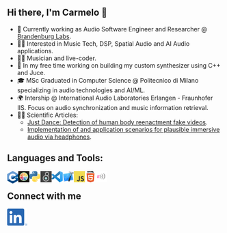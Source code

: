 <!--
  **carmelofascella/carmelofascella** is a ✨ _special_ ✨ repository because its `README.md` (this file) appears on your GitHub profile.

Here are some ideas to get you started:

- 🔭 I’m currently working on ...
- 🌱 I’m currently learning ...
- 👯 I’m looking to collaborate on ...
- 🤔 I’m looking for help with ...
- 💬 Ask me about ...
- 📫 How to reach me: ...
- 😄 Pronouns: ...
- ⚡ Fun fact: ...

-->

## Hi there, I'm Carmelo 👋

- 🔭 Currently working as Audio Software Engineer and Researcher @ [Brandenburg Labs][brandenburg-labs].
- 👨‍💻 Interested in Music Tech, DSP, Spatial Audio and AI Audio applications.
- 👨‍🎤 Musician and live-coder.
- 🌱 In my free time working on building my custom synthesizer using C++ and Juce.
- 🎓 MSc Graduated in Computer Science @ Politecnico di Milano specializing in audio technologies and AI/ML.
- 🌍 Intership @ International Audio Laboratories Erlangen - Fraunhofer IIS. Focus on audio synchronization and music information retrieval.
- ✍🏻 Scientific Articles:
  - [Just Dance: Detection of human body reenactment fake videos][just-dance].
  - [Implementation of and application scenarios for plausible immersive audio via headphones][aes].

## Languages and Tools:

<img align="left" alt="C Plus Plus" width="26px" src="./images/c++.png" />
<img align="left" alt="Juce" width="26px" src="./images/juce.png" />
<img align="left" alt="Juce" width="26px" src="./images/python.png" />
<img align="left" alt="Juce" width="26px" src="./images/maxmsp.png" />
<img align="left" alt="Visual Studio Code" width="26px" src="./images/vscode.png" />
<img align="left" alt="XCode" width="26px" src="./images/xcode.png" />
<img align="left" alt="JavaScript" width="26px" src="./images/js.png" />
<img align="left" alt="HTML5" width="26px" src="./images/html.png" />
<img align="left" alt="HTML5" width="26px" src="./images/sonicpi.png" />

<br>

## Connect with me

[<img align="left" alt="bilgehangecici | LinkedIn" height="40px" src="./images/linkedin.png"/>][linkedin]

<!-- Links  -->

[linkedin]: https://www.linkedin.com/in/carmelo-fascella/
[brandenburg-labs]: https://brandenburg-labs.com/
[aes]: https://www.aes.org/e-lib/browse.cfm?elib=22308
[just-dance]: https://www.researchsquare.com/article/rs-1858607/v1
